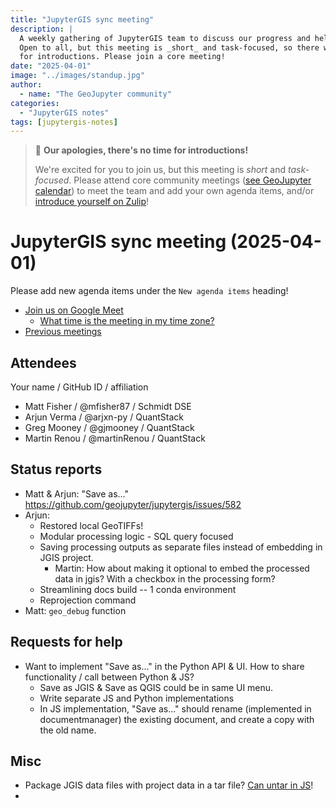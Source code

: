 ```yaml
---
title: "JupyterGIS sync meeting"
description: |
  A weekly gathering of JupyterGIS team to discuss our progress and help each other out.
  Open to all, but this meeting is _short_ and task-focused, so there will not be time
  for introductions. Please join a core meeting!
date: "2025-04-01"
image: "../images/standup.jpg"
author:
  - name: "The GeoJupyter community"
categories:
  - "JupyterGIS notes"
tags: [jupytergis-notes]
---
```


> :pray: **Our apologies, there's no time for introductions!**
>
> We're excited for you to join us, but this meeting is _short_ and _task-focused_.
> Please attend core community meetings
> ([see GeoJupyter calendar](https://geojupyter.org/calendar))
> to meet the team and add your own agenda items, and/or
> [introduce yourself on  Zulip](https://jupyter.zulipchat.com/#narrow/channel/471314-geojupyter/topic/Welcome)!

# JupyterGIS sync meeting (2025-04-01)

Please add new agenda items under the `New agenda items` heading!

- [Join us on Google Meet](https://meet.google.com/zhk-vygf-gke)
  - [What time is the meeting in my time zone?](https://dateful.com/convert/utc?t=4pm)
- [Previous meetings](https://geojupyter.org/blog/#category=JupyterGIS%20notes)


## Attendees

Your name / GitHub ID / affiliation

* Matt Fisher / \@mfisher87 / Schmidt DSE
* Arjun Verma / \@arjxn-py / QuantStack
* Greg Mooney / \@gjmooney / QuantStack
* Martin Renou / \@martinRenou / QuantStack


## Status reports

* Matt & Arjun: "Save as..." https://github.com/geojupyter/jupytergis/issues/582
* Arjun:
    * Restored local GeoTIFFs!
    * Modular processing logic - SQL query focused
    * Saving processing outputs as separate files instead of embedding in JGIS project.
      * Martin: How about making it optional to embed the processed data in jgis? With a checkbox in the processing form?
    * Streamlining docs build -- 1 conda environment
    * Reprojection command
* Matt: `geo_debug` function

## Requests for help

* Want to implement "Save as..." in the Python API & UI.
  How to share functionality / call between Python & JS?
  * Save as JGIS & Save as QGIS could be in same UI menu.
  * Write separate JS and Python implementations
  * In JS implementation, "Save as..." should rename (implemented in documentmanager) the existing document, and create a copy with the old name.

## Misc

* Package JGIS data files with project data in a tar file? [Can untar in JS](https://github.com/emscripten-forge/untarjs)!
*
